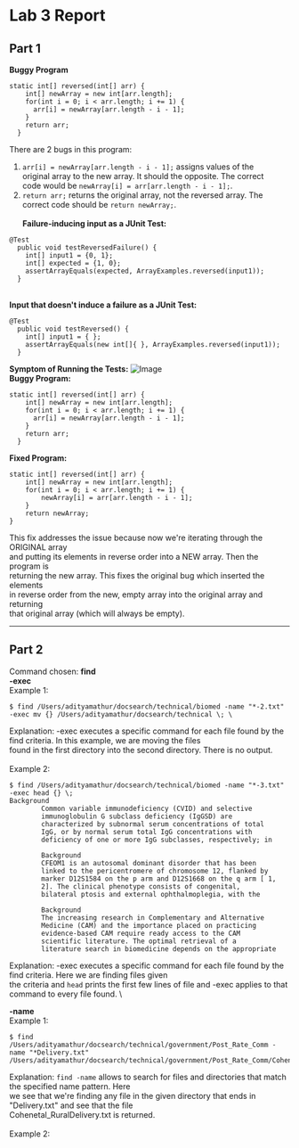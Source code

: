 # Lab 3 Report
## Part 1
**Buggy Program** 
```
static int[] reversed(int[] arr) {
    int[] newArray = new int[arr.length];
    for(int i = 0; i < arr.length; i += 1) {
      arr[i] = newArray[arr.length - i - 1];
    }
    return arr;
  }
```
There are 2 bugs in this program: 
1.  `arr[i] = newArray[arr.length - i - 1];` assigns values of the \
   original array to the new array. It should the opposite. The correct \
code would be `newArray[i] = arr[arr.length - i - 1];`. 
2. `return arr;` returns the original array, not the reversed array. The \
   correct code should be `return newArray;`.
\
\
**Failure-inducing input as a JUnit Test:** 
```
@Test 
  public void testReversedFailure() {
    int[] input1 = {0, 1};
    int[] expected = {1, 0};
    assertArrayEquals(expected, ArrayExamples.reversed(input1));
  }
```
\
**Input that doesn't induce a failure as a JUnit Test:** 
```
@Test
  public void testReversed() {
    int[] input1 = { };
    assertArrayEquals(new int[]{ }, ArrayExamples.reversed(input1));
  }
```
**Symptom of Running the Tests:**
![Image](symptom.png)
\
**Buggy Program:** 
```
static int[] reversed(int[] arr) {
    int[] newArray = new int[arr.length];
    for(int i = 0; i < arr.length; i += 1) {
      arr[i] = newArray[arr.length - i - 1];
    }
    return arr;
  }
```
**Fixed Program:**
```
static int[] reversed(int[] arr) {
    int[] newArray = new int[arr.length];
    for(int i = 0; i < arr.length; i += 1) {
        newArray[i] = arr[arr.length - i - 1];
    }
    return newArray;
}
```
This fix addresses the issue because now we're iterating through the ORIGINAL array \
and putting its elements in reverse order into a NEW array. Then the program is \
returning the new array. This fixes the original bug which inserted the elements \
in reverse order from the new, empty array into the original array and returning \
that original array (which will always be empty). 

---

## Part 2
Command chosen: **find** \
**-exec** \
Example 1: 
```
$ find /Users/adityamathur/docsearch/technical/biomed -name "*-2.txt" -exec mv {} /Users/adityamathur/docsearch/technical \; \

```
Explanation: -exec executes a specific command for each file found by the find criteria. In this example, we are moving the files \
found in the first directory into the second directory. There is no output. \
 \
Example 2: 
```
$ find /Users/adityamathur/docsearch/technical/biomed -name "*-3.txt" -exec head {} \;
Background
        Common variable immunodeficiency (CVID) and selective
        immunoglobulin G subclass deficiency (IgGSD) are
        characterized by subnormal serum concentrations of total
        IgG, or by normal serum total IgG concentrations with
        deficiency of one or more IgG subclasses, respectively; in

        Background
        CFEOM1 is an autosomal dominant disorder that has been
        linked to the pericentromere of chromosome 12, flanked by
        marker D12S1584 on the p arm and D12S1668 on the q arm [ 1,
        2]. The clinical phenotype consists of congenital,
        bilateral ptosis and external ophthalmoplegia, with the

        Background
        The increasing research in Complementary and Alternative
        Medicine (CAM) and the importance placed on practicing
        evidence-based CAM require ready access to the CAM
        scientific literature. The optimal retrieval of a
        literature search in biomedicine depends on the appropriate
```
Explanation: -exec executes a specific command for each file found by the find criteria. Here we are finding files given \
the criteria and `head` prints the first few lines of file and -exec applies to that command to every file found.
 \
 
**-name** \
Example 1:
```
$ find /Users/adityamathur/docsearch/technical/government/Post_Rate_Comm -name "*Delivery.txt"
/Users/adityamathur/docsearch/technical/government/Post_Rate_Comm/Cohenetal_RuralDelivery.txt
```
Explanation: `find -name` allows to search for files and directories that match the specified name pattern. Here \
we see that we're finding any file in the given directory that ends in "Delivery.txt" and see that the file \
Cohenetal_RuralDelivery.txt is returned. \
 \
Example 2:
```


   
